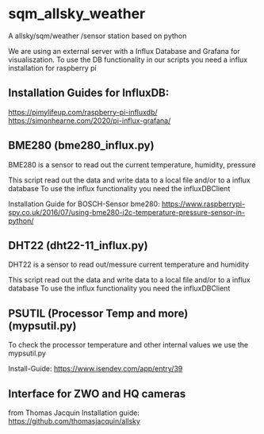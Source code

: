# sqm_allsky_weather
A allsky/sqm/weather /sensor station based on python

We are using an external server with a Influx Database and Grafana for visualiszation.
To use the DB functionality in our scripts you need a influx installation for raspberry pi

Installation Guides for InfluxDB:
---

https://pimylifeup.com/raspberry-pi-influxdb/<br>
https://simonhearne.com/2020/pi-influx-grafana/<br>


BME280 (bme280_influx.py)
-------------------------
BME280 is a sensor to read out the current temperature, humidity, pressure

This script read out the data and write data to a local file and/or to a influx database
To use the influx functionality you need the influxDBClient

Installation Guide for BOSCH-Sensor bme280:
https://www.raspberrypi-spy.co.uk/2016/07/using-bme280-i2c-temperature-pressure-sensor-in-python/


DHT22 (dht22-11_influx.py)
---
DHT22 is a sensor to read out/messure current temperature and humidity

This script read out the data and write data to a local file and/or to a influx database
To use the influx functionality you need the influxDBClient

PSUTIL (Processor Temp and more) (mypsutil.py)
---
To check the processor temperature and other internal values we use the mypsutil.py

Install-Guide: https://www.isendev.com/app/entry/39

Interface for ZWO and HQ cameras
--------------------------------
from Thomas Jacquin
Installation guide: https://github.com/thomasjacquin/allsky
